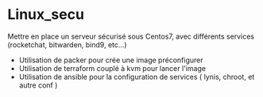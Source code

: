 # Linux_secu

Mettre en place un serveur sécurisé sous Centos7, avec différents services (rocketchat, bitwarden, bind9, etc...)

  - Utilisation de packer pour crée une image préconfigurer
  - Utilisation de terraform couplé à kvm pour lancer l'image
  - Utilisation de ansible pour la configuration de services ( lynis, chroot, et autre conf )

